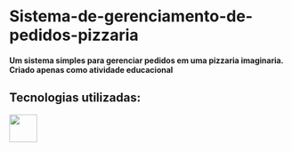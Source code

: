 <h1> Sistema-de-gerenciamento-de-pedidos-pizzaria </h1>

<h4> Um sistema simples para gerenciar pedidos em uma pizzaria imaginaria. Criado apenas como atividade educacional </h4>

<h2> Tecnologias utilizadas: </h2>

<img src="https://cdn-icons-png.flaticon.com/512/226/226777.png" width="50">
